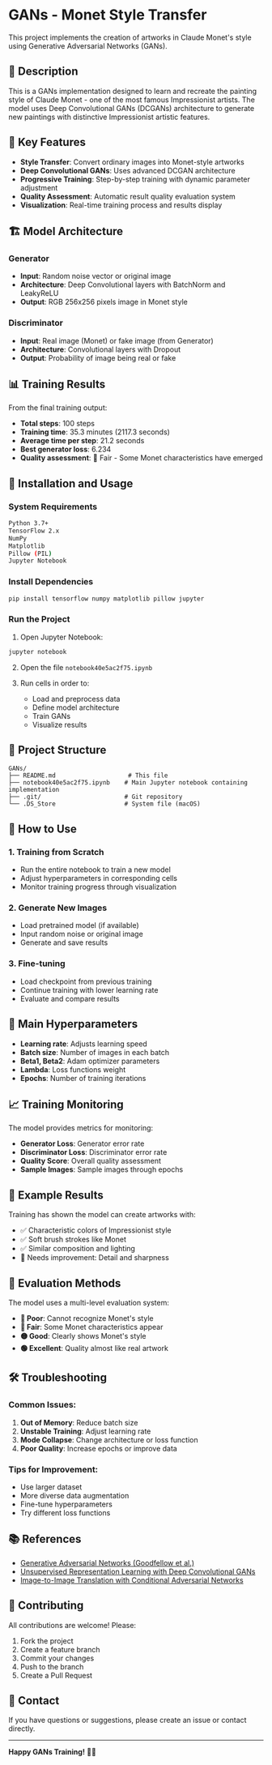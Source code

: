 # GANs - Monet Style Transfer

This project implements the creation of artworks in Claude Monet's style using Generative Adversarial Networks (GANs).

## 📖 Description

This is a GANs implementation designed to learn and recreate the painting style of Claude Monet - one of the most famous Impressionist artists. The model uses Deep Convolutional GANs (DCGANs) architecture to generate new paintings with distinctive Impressionist artistic features.

## 🎨 Key Features

- **Style Transfer**: Convert ordinary images into Monet-style artworks
- **Deep Convolutional GANs**: Uses advanced DCGAN architecture
- **Progressive Training**: Step-by-step training with dynamic parameter adjustment
- **Quality Assessment**: Automatic result quality evaluation system
- **Visualization**: Real-time training process and results display

## 🏗️ Model Architecture

### Generator
- **Input**: Random noise vector or original image
- **Architecture**: Deep Convolutional layers with BatchNorm and LeakyReLU
- **Output**: RGB 256x256 pixels image in Monet style

### Discriminator  
- **Input**: Real image (Monet) or fake image (from Generator)
- **Architecture**: Convolutional layers with Dropout
- **Output**: Probability of image being real or fake

## 📊 Training Results

From the final training output:
- **Total steps**: 100 steps
- **Training time**: 35.3 minutes (2117.3 seconds)
- **Average time per step**: 21.2 seconds
- **Best generator loss**: 6.234
- **Quality assessment**: 🔶 Fair - Some Monet characteristics have emerged

## 🚀 Installation and Usage

### System Requirements
```bash
Python 3.7+
TensorFlow 2.x
NumPy
Matplotlib
Pillow (PIL)
Jupyter Notebook
```

### Install Dependencies
```bash
pip install tensorflow numpy matplotlib pillow jupyter
```

### Run the Project
1. Open Jupyter Notebook:
```bash
jupyter notebook
```

2. Open the file `notebook40e5ac2f75.ipynb`

3. Run cells in order to:
   - Load and preprocess data
   - Define model architecture
   - Train GANs
   - Visualize results

## 📁 Project Structure

```
GANs/
├── README.md                    # This file
├── notebook40e5ac2f75.ipynb    # Main Jupyter notebook containing implementation
├── .git/                       # Git repository
└── .DS_Store                   # System file (macOS)
```

## 🎯 How to Use

### 1. Training from Scratch
- Run the entire notebook to train a new model
- Adjust hyperparameters in corresponding cells
- Monitor training progress through visualization

### 2. Generate New Images
- Load pretrained model (if available)
- Input random noise or original image
- Generate and save results

### 3. Fine-tuning
- Load checkpoint from previous training
- Continue training with lower learning rate
- Evaluate and compare results

## 🔧 Main Hyperparameters

- **Learning rate**: Adjusts learning speed
- **Batch size**: Number of images in each batch
- **Beta1, Beta2**: Adam optimizer parameters
- **Lambda**: Loss functions weight
- **Epochs**: Number of training iterations

## 📈 Training Monitoring

The model provides metrics for monitoring:
- **Generator Loss**: Generator error rate
- **Discriminator Loss**: Discriminator error rate  
- **Quality Score**: Overall quality assessment
- **Sample Images**: Sample images through epochs

## 🎨 Example Results

Training has shown the model can create artworks with:
- ✅ Characteristic colors of Impressionist style
- ✅ Soft brush strokes like Monet
- ✅ Similar composition and lighting
- 🔄 Needs improvement: Detail and sharpness

## 🔬 Evaluation Methods

The model uses a multi-level evaluation system:
- **🔴 Poor**: Cannot recognize Monet's style
- **🔶 Fair**: Some Monet characteristics appear  
- **🟡 Good**: Clearly shows Monet's style
- **🟢 Excellent**: Quality almost like real artwork

## 🛠️ Troubleshooting

### Common Issues:
1. **Out of Memory**: Reduce batch size
2. **Unstable Training**: Adjust learning rate
3. **Mode Collapse**: Change architecture or loss function
4. **Poor Quality**: Increase epochs or improve data

### Tips for Improvement:
- Use larger dataset
- More diverse data augmentation
- Fine-tune hyperparameters
- Try different loss functions

## 📚 References

- [Generative Adversarial Networks (Goodfellow et al.)](https://arxiv.org/abs/1406.2661)
- [Unsupervised Representation Learning with Deep Convolutional GANs](https://arxiv.org/abs/1511.06434)
- [Image-to-Image Translation with Conditional Adversarial Networks](https://arxiv.org/abs/1611.07004)

## 🤝 Contributing

All contributions are welcome! Please:
1. Fork the project
2. Create a feature branch
3. Commit your changes
4. Push to the branch
5. Create a Pull Request

## 📧 Contact

If you have questions or suggestions, please create an issue or contact directly.

---

**Happy GANs Training!** 🎨✨ 